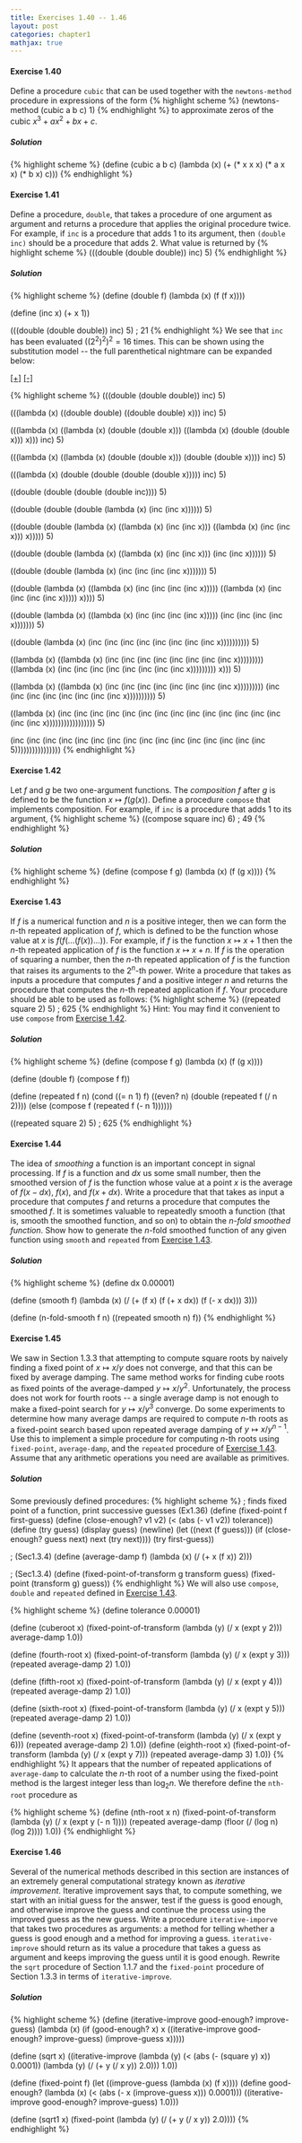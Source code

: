```yaml
---
title: Exercises 1.40 -- 1.46
layout: post
categories: chapter1
mathjax: true
---
```


<a name="Ex1.40"> </a>
#### Exercise 1.40
Define a procedure `cubic` that can be used together with the
`newtons-method` procedure in expressions of the form
{% highlight scheme %}
(newtons-method (cubic a b c) 1)
{% endhighlight %}
to approximate zeros of the cubic $x^3+ax^2+bx+c$.

##### Solution
{% highlight scheme %}
(define (cubic a b c)
    (lambda (x) (+ (* x x x) (* a x x) (* b x) c)))
{% endhighlight %}

<a name="Ex1.41"> </a>
#### Exercise 1.41
Define a procedure, `double`, that takes a procedure of one argument
as argument and returns a procedure that applies the original
procedure twice. For example, if `inc` is a procedure that adds 1 to
its argument, then `(double inc)` should be a procedure that adds 2.
What value is returned by
{% highlight scheme %}
(((double (double double)) inc) 5)
{% endhighlight %}

##### Solution
{% highlight scheme %}
(define (double f)
    (lambda (x) (f (f x))))

(define (inc x) (+ x 1))

(((double (double double)) inc) 5)
; 21
{% endhighlight %}
We see that `inc` has been evaluated $((2^2)^2)^2=16$ times. This can be
shown using the substitution model -- the full parenthetical nightmare
can be expanded below:

<a name="hide?"> </a>
<a class="show" href="#hide?">[+]</a>
<a class="hide" href="#hide?">[-]</a>
<div class="hidethis">
{% highlight scheme %}
(((double (double double)) inc) 5)

(((lambda (x) ((double double) ((double double) x))) inc) 5)

(((lambda (x) ((lambda (x) (double (double x)))
               ((lambda (x) (double (double x))) x))) inc) 5)

(((lambda (x) ((lambda (x) (double (double x)))
               (double (double x)))) inc) 5)

(((lambda (x) (double (double (double (double x))))) inc) 5)

((double (double (double (double inc)))) 5)

((double (double (double (lambda (x) (inc (inc x)))))) 5)

((double (double (lambda (x) ((lambda (x) (inc (inc x)))
                              ((lambda (x) (inc (inc x))) x))))) 5)

((double (double (lambda (x) ((lambda (x) (inc (inc x)))
                              (inc (inc x)))))) 5)

((double (double (lambda (x) (inc (inc (inc (inc x))))))) 5)

((double (lambda (x) ((lambda (x) (inc (inc (inc (inc x)))))
                      ((lambda (x) (inc (inc (inc (inc x))))) x)))) 5)

((double (lambda (x) ((lambda (x) (inc (inc (inc (inc x)))))
                      (inc (inc (inc (inc x))))))) 5)

((double (lambda (x) (inc (inc (inc (inc (inc (inc (inc (inc x)))))))))) 5)

((lambda (x) ((lambda (x) (inc (inc (inc (inc (inc (inc (inc (inc x)))))))))
              ((lambda (x) (inc (inc (inc (inc (inc (inc (inc (inc x)))))))))
               x))) 5)

((lambda (x) ((lambda (x) (inc (inc (inc (inc (inc (inc (inc (inc x)))))))))
              (inc (inc (inc (inc (inc (inc (inc (inc x)))))))))) 5)

((lambda (x) (inc (inc (inc (inc (inc (inc (inc (inc (inc (inc (inc (inc (inc (inc (inc (inc x))))))))))))))))) 5)

(inc (inc (inc (inc (inc (inc (inc (inc (inc (inc (inc (inc (inc (inc (inc (inc 5))))))))))))))))
{% endhighlight %}
</div>
 
<a name="Ex1.42"> </a>
#### Exercise 1.42
Let $f$ and $g$ be two one-argument functions. The _composition_ $f$
after $g$ is defined to be the function $x\mapsto f(g(x))$. Define a
procedure `compose` that implements composition. For example,
if `inc` is a procedure that adds 1 to its argument,
{% highlight scheme %}
((compose square inc) 6)
; 49
{% endhighlight %}

##### Solution
{% highlight scheme %}
(define (compose f g)
    (lambda (x) (f (g x))))
{% endhighlight %}

<a name="Ex1.43"> </a>
#### Exercise 1.43
If $f$ is a numerical function and $n$ is a positive integer, then we
can form the $n$-th repeated application of $f$, which is defined to be
the function whose value at $x$ is $f(f(\ldots(f(x))\ldots))$. For
example, if $f$ is the function $x\mapsto x+1$ then the $n$-th repeated
application of $f$ is the function $x\mapsto x+n$. If $f$ is the
operation of squaring a number, then the $n$-th repeated application of
$f$ is the function that raises its arguments to the $2^n$-th power.
Write a procedure that takes as inputs a procedure that computes $f$
and a positive integer $n$ and returns the procedure that computes the
$n$-th repeated application if $f$. Your procedure should be able to be
used as follows:
{% highlight scheme %}
((repeated square 2) 5)
; 625
{% endhighlight %}
Hint: You may find it convenient to use `compose` from
[Exercise 1.42](#Ex1.42).

##### Solution
{% highlight scheme %}
(define (compose f g)
    (lambda (x) (f (g x))))

(define (double f)
    (compose f f))

(define (repeated f n)
    (cond ((= n 1) f)
          ((even? n) (double (repeated f (/ n 2))))
          (else (compose f (repeated f (- n 1))))))

((repeated square 2) 5)
; 625
{% endhighlight %}

<a name="Ex1.44"> </a>
#### Exercise 1.44
The idea of _smoothing_ a function is an important concept in signal
processing. If $f$ is a function and $dx$ us some small number, then
the smoothed version of $f$ is the function whose value at a point
$x$ is the average of $f(x-dx)$, $f(x)$, and $f(x+dx)$. Write a
procedure that that takes as input a procedure that computes $f$ and
returns a procedure that computes the smoothed $f$. It is sometimes
valuable to repeatedly smooth a function (that is, smooth the smoothed
function, and so on) to obtain the _$n$-fold smoothed function_.
Show how to generate the $n$-fold smoothed function of any given
function using `smooth` and `repeated` from [Exercise 1.43](#Ex1.43).

##### Solution
{% highlight scheme %}
(define dx 0.00001)

(define (smooth f) 
    (lambda (x) (/ (+ (f x) (f (+ x dx)) (f (- x dx))) 3)))

(define (n-fold-smooth f n)
    ((repeated smooth n) f)) 
{% endhighlight %}

<a name="Ex1.45"> </a>
#### Exercise 1.45
We saw in Section 1.3.3 that attempting to compute square roots by
naively finding a fixed point of $x\mapsto x/y$ does not converge, and
that this can be fixed by average damping. The same method works for
finding cube roots as fixed points of the average-damped
$y\mapsto x/y^2$. Unfortunately, the process does not work for fourth
roots -- a single average damp is not enough to make a fixed-point
search for $y\mapsto x/y^3$ converge. Do some experiments to determine
how many average damps are required to compute $n$-th roots as a
fixed-point search based upon repeated average damping of
$y\mapsto x/y^{n-1}$. Use this to implement a simple procedure for
computing $n$-th roots using `fixed-point`, `average-damp`, and the
`repeated` procedure of [Exercise 1.43](#Ex1.43). Assume that any
arithmetic operations you need are available as primitives.

##### Solution
Some previously defined procedures:
{% highlight scheme %}
; finds fixed point of a function, print successive guesses (Ex1.36)
(define (fixed-point f first-guess)
    (define (close-enough? v1 v2)
        (< (abs (- v1 v2)) tolerance))
    (define (try guess)
        (display guess)
        (newline)
        (let ((next (f guess)))
             (if (close-enough? guess next)
                 next
                 (try next))))
    (try first-guess))

; (Sec1.3.4)
(define (average-damp f)
    (lambda (x) (/ (+ x (f x)) 2)))

; (Sec1.3.4)
(define (fixed-point-of-transform g transform guess)
    (fixed-point (transform g) guess))
{% endhighlight %}
We will also use `compose`, `double` and `repeated` defined in
[Exercise 1.43](Ex1.43).

{% highlight scheme %}
(define tolerance 0.00001)

(define (cuberoot x)
    (fixed-point-of-transform (lambda (y) (/ x (expt y 2)))
                              average-damp
                              1.0))

(define (fourth-root x)
    (fixed-point-of-transform (lambda (y) (/ x (expt y 3)))
                              (repeated average-damp 2)
                              1.0))

(define (fifth-root x)
    (fixed-point-of-transform (lambda (y) (/ x (expt y 4)))
                              (repeated average-damp 2)
                              1.0))

(define (sixth-root x)
    (fixed-point-of-transform (lambda (y) (/ x (expt y 5)))
                              (repeated average-damp 2)
                              1.0))

(define (seventh-root x)
    (fixed-point-of-transform (lambda (y) (/ x (expt y 6)))
                              (repeated average-damp 2)
                              1.0))
(define (eighth-root x)
    (fixed-point-of-transform (lambda (y) (/ x (expt y 7)))
                              (repeated average-damp 3)
                              1.0))
{% endhighlight %}
It appears that the number of repeated applications of `average-damp`
to calculate the $n$-th root of a number using the fixed-point method
is the largest integer less than $\log_2 n$. We therefore define the
`nth-root` procedure as

{% highlight scheme %}
(define (nth-root x n)
    (fixed-point-of-transform (lambda (y) (/ x (expt y (- n 1))))
                              (repeated average-damp
                                        (floor (/ (log n) (log 2))))
                              1.0))
{% endhighlight %}

<a name="Ex1.46"> </a>
#### Exercise 1.46
Several of the numerical methods described in this section are
instances of an extremely general computational strategy known as
_iterative improvement_. Iterative improvement says that, to compute
something, we start with an initial guess for the answer, test if the
guess is good enough, and otherwise improve the guess and continue the
process using the improved guess as the new guess. Write a procedure
`iterative-imporve` that takes two procedures as arguments: a method
for telling whether a guess is good enough and a method for improving
a guess. `iterative-improve` should return as its value a procedure
that takes a guess as argument and keeps improving the guess until it
is good enough. Rewrite the `sqrt` procedure of Section 1.1.7 and the
`fixed-point` procedure of Section 1.3.3 in terms of
`iterative-improve`.

##### Solution
{% highlight scheme %}
(define (iterative-improve good-enough? improve-guess)
    (lambda (x)
        (if (good-enough? x)
            x
            ((iterative-improve good-enough? improve-guess)
             (improve-guess x)))))

(define (sqrt x)
    ((iterative-improve (lambda (y) (< (abs (- (square y) x)) 0.0001))
                        (lambda (y) (/  (+ y (/ x y)) 2.0)))
     1.0))

(define (fixed-point f)
    (let ((improve-guess (lambda (x) (f x))))
         (define good-enough?
             (lambda (x) (< (abs (- x (improve-guess x))) 0.0001)))
         ((iterative-improve good-enough? improve-guess) 1.0)))

(define (sqrt1 x)
    (fixed-point (lambda (y) (/ (+ y (/ x y)) 2.0))))
{% endhighlight %}
